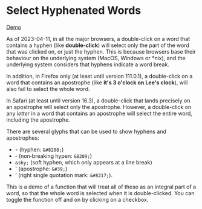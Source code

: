 # Select Hyphenated Words #

[Demo](https://lexogram.github.io/select-with-hyphens/)

As of 2023-04-11, in all the major browsers, a double-click on a word that contains a hyphen (like **double-click**) will select only the part of the word that was clicked on, or just the hyphen. This is because browsers base their behaviour on the underlying system (MacOS, Windows or *nix), and the underlying system considers that hyphens indicate a word break.

In addition, in Firefox only (at least until version 111.0.1), a double-click on a word that contains an apostrophe (like **it's 3 o'clock on Lee's clock**), will also fail to select the whole word.

In Safari (at least until version 16.3), a double-click that lands precisely on an apostrophe will select only the apostrophe. However, a double-click on any *letter* in a word that contains an apostrophe will select the entire word, including the apostrophe.

There are several glyphs that can be used to show hyphens and apostrophes:

* \- (hyphen: `&#8208;`)
* ‑ (non‑breaking hypen: `&8209;`)
* `&shy;` (soft hyphen, which only appears at a line break)
* ' (apostrophe: `&#39;`)
* ’ (right single quotation mark: `&#8217;`).

This is a demo of a function that will treat all of these as an integral part of a word, so that the whole word is selected when it is double-clicked. You can toggle the function off and on by clicking on a checkbox.
